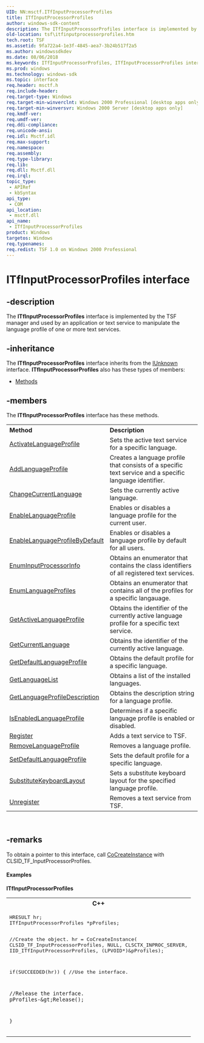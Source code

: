 ```yaml
---
UID: NN:msctf.ITfInputProcessorProfiles
title: ITfInputProcessorProfiles
author: windows-sdk-content
description: The ITfInputProcessorProfiles interface is implemented by the TSF manager and used by an application or text service to manipulate the language profile of one or more text services.
old-location: tsf\itfinputprocessorprofiles.htm
tech.root: TSF
ms.assetid: 9fa722a4-1e3f-4845-aea7-3b24b517f2a5
ms.author: windowssdkdev
ms.date: 08/06/2018
ms.keywords: ITfInputProcessorProfiles, ITfInputProcessorProfiles interface [Text Services Framework], ITfInputProcessorProfiles interface [Text Services Framework],described, _tsf_itfinputprocessorprofiles_ref, msctf/ITfInputProcessorProfiles, tsf.itfinputprocessorprofiles
ms.prod: windows
ms.technology: windows-sdk
ms.topic: interface
req.header: msctf.h
req.include-header: 
req.target-type: Windows
req.target-min-winverclnt: Windows 2000 Professional [desktop apps only]
req.target-min-winversvr: Windows 2000 Server [desktop apps only]
req.kmdf-ver: 
req.umdf-ver: 
req.ddi-compliance: 
req.unicode-ansi: 
req.idl: Msctf.idl
req.max-support: 
req.namespace: 
req.assembly: 
req.type-library: 
req.lib: 
req.dll: Msctf.dll
req.irql: 
topic_type:
 - APIRef
 - kbSyntax
api_type:
 - COM
api_location:
 - msctf.dll
api_name:
 - ITfInputProcessorProfiles
product: Windows
targetos: Windows
req.typenames: 
req.redist: TSF 1.0 on Windows 2000 Professional
---
```


# ITfInputProcessorProfiles interface


## -description


The <b>ITfInputProcessorProfiles</b> interface is implemented by the TSF manager and used by an application or text service to manipulate the language profile of one or more text services.


## -inheritance

The <b xmlns:loc="http://microsoft.com/wdcml/l10n">ITfInputProcessorProfiles</b> interface inherits from the <a href="https://msdn.microsoft.com/33f1d79a-33fc-4ce5-a372-e08bda378332">IUnknown</a> interface. <b>ITfInputProcessorProfiles</b> also has these types of members:
<ul>
<li><a href="https://docs.microsoft.com/">Methods</a></li>
</ul>

## -members

The <b>ITfInputProcessorProfiles</b> interface has these methods.
<table class="members" id="memberListMethods">
<tr>
<th align="left" width="37%">Method</th>
<th align="left" width="63%">Description</th>
</tr>
<tr data="declared;">
<td align="left" width="37%">
<a href="https://msdn.microsoft.com/d25e5a11-8394-4fc5-b210-afa753223307">ActivateLanguageProfile</a>
</td>
<td align="left" width="63%">
Sets the active text service for a specific language.

</td>
</tr>
<tr data="declared;">
<td align="left" width="37%">
<a href="https://msdn.microsoft.com/d132bff1-24de-4e43-859b-2425ba7de8f0">AddLanguageProfile</a>
</td>
<td align="left" width="63%">
Creates a language profile that consists of a specific text service and a specific language identifier.

</td>
</tr>
<tr data="declared;">
<td align="left" width="37%">
<a href="https://msdn.microsoft.com/2a0a6aa2-9015-4150-bbcf-e3f7218d53e8">ChangeCurrentLanguage</a>
</td>
<td align="left" width="63%">
Sets the currently active language.

</td>
</tr>
<tr data="declared;">
<td align="left" width="37%">
<a href="https://msdn.microsoft.com/54aa6668-e577-4d75-9461-b604e1e73a78">EnableLanguageProfile</a>
</td>
<td align="left" width="63%">
Enables or disables a language profile for the current user.

</td>
</tr>
<tr data="declared;">
<td align="left" width="37%">
<a href="https://msdn.microsoft.com/5ab40219-278d-4721-88a1-b0bd2e3d8d2f">EnableLanguageProfileByDefault</a>
</td>
<td align="left" width="63%">
Enables or disables a language profile by default for all users.

</td>
</tr>
<tr data="declared;">
<td align="left" width="37%">
<a href="https://msdn.microsoft.com/55b85ff3-35da-4126-861a-2aa4e2e8422f">EnumInputProcessorInfo</a>
</td>
<td align="left" width="63%">
Obtains an enumerator that contains the class identifiers of all registered text services.

</td>
</tr>
<tr data="declared;">
<td align="left" width="37%">
<a href="https://msdn.microsoft.com/9f7c970c-3f87-4f55-b13e-12fa8b89c362">EnumLanguageProfiles</a>
</td>
<td align="left" width="63%">
Obtains an enumerator that contains all of the profiles for a specific langauage.

</td>
</tr>
<tr data="declared;">
<td align="left" width="37%">
<a href="https://msdn.microsoft.com/446bfda3-63d9-4070-b758-bdaf267c9911">GetActiveLanguageProfile</a>
</td>
<td align="left" width="63%">
Obtains the identifier of the currently active language profile for a specific text service.

</td>
</tr>
<tr data="declared;">
<td align="left" width="37%">
<a href="https://msdn.microsoft.com/c770872f-752f-4c34-8d0d-cdf3d5c7d6b4">GetCurrentLanguage</a>
</td>
<td align="left" width="63%">
Obtains the identifier of the currently active language.

</td>
</tr>
<tr data="declared;">
<td align="left" width="37%">
<a href="https://msdn.microsoft.com/a846505e-d6d5-4462-b420-f36fd2051d92">GetDefaultLanguageProfile</a>
</td>
<td align="left" width="63%">
Obtains the default profile for a specific language.

</td>
</tr>
<tr data="declared;">
<td align="left" width="37%">
<a href="https://msdn.microsoft.com/dffca277-1c2c-4e3d-965f-42e7907ba603">GetLanguageList</a>
</td>
<td align="left" width="63%">
Obtains a list of the installed languages.

</td>
</tr>
<tr data="declared;">
<td align="left" width="37%">
<a href="https://msdn.microsoft.com/f5838d26-1065-498c-8361-8929c07fc725">GetLanguageProfileDescription</a>
</td>
<td align="left" width="63%">
Obtains the description string for a language profile.

</td>
</tr>
<tr data="declared;">
<td align="left" width="37%">
<a href="https://msdn.microsoft.com/9daaa5bf-3eb8-416f-b7f5-9b10c04bceb0">IsEnabledLanguageProfile</a>
</td>
<td align="left" width="63%">
Determines if a specific language profile is enabled or disabled.

</td>
</tr>
<tr data="declared;">
<td align="left" width="37%">
<a href="https://msdn.microsoft.com/264bc32e-60a2-4dff-a212-5682d30a769e">Register</a>
</td>
<td align="left" width="63%">
Adds a text service to TSF.

</td>
</tr>
<tr data="declared;">
<td align="left" width="37%">
<a href="https://msdn.microsoft.com/16eff9bc-1789-4bf6-b1ba-b7e8414ce080">RemoveLanguageProfile</a>
</td>
<td align="left" width="63%">
Removes a language profile.

</td>
</tr>
<tr data="declared;">
<td align="left" width="37%">
<a href="https://msdn.microsoft.com/385bf5d6-6541-483d-8286-1ba759616fc6">SetDefaultLanguageProfile</a>
</td>
<td align="left" width="63%">
Sets the default profile for a specific language.

</td>
</tr>
<tr data="declared;">
<td align="left" width="37%">
<a href="https://msdn.microsoft.com/e069f515-d5f6-4acd-a3ff-0c3c60c785ac">SubstituteKeyboardLayout</a>
</td>
<td align="left" width="63%">
Sets a substitute keyboard layout for the specified language profile.

</td>
</tr>
<tr data="declared;">
<td align="left" width="37%">
<a href="https://msdn.microsoft.com/53de09dd-3d99-4968-8861-397b67daf8c5">Unregister</a>
</td>
<td align="left" width="63%">
Removes a text service from TSF.

</td>
</tr>
</table> 


## -remarks



To obtain a pointer to this interface, call <a href="_com_cocreateinstance">CoCreateInstance</a> with CLSID_TF_InputProcessorProfiles.


#### Examples

<b>ITfInputProcessorProfiles</b>

<div class="code"></div>
<div class="code"><span codelanguage="ManagedCPlusPlus"><table>
<tr>
<th>C++</th>
</tr>
<tr>
<td>
<pre>
HRESULT hr;
ITfInputProcessorProfiles *pProfiles;

//Create the object. 
hr = CoCreateInstance(  CLSID_TF_InputProcessorProfiles, 
                        NULL, 
                        CLSCTX_INPROC_SERVER, 
                        IID_ITfInputProcessorProfiles, 
                        (LPVOID*)&amp;pProfiles);

if(SUCCEEDED(hr))
{
    //Use the interface. 

    //Release the interface. 
    pProfiles-&gt;Release();
}
</pre>
</td>
</tr>
</table></span></div>


